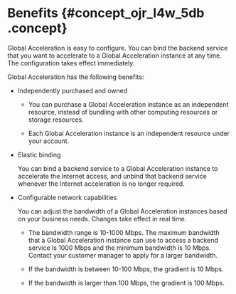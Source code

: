 # Benefits {#concept_ojr_l4w_5db .concept}

Global Acceleration is easy to configure. You can bind the backend service that you want to accelerate to a Global Acceleration instance at any time. The configuration takes effect immediately.

Global Acceleration has the following benefits:

-   Independently purchased and owned
    -   You can purchase a Global Acceleration instance as an independent resource, instead of bundling with other computing resources or storage resources.

    -   Each Global Acceleration instance is an independent resource under your account.

-   Elastic binding

    You can bind a backend service to a Global Acceleration instance to accelerate the Internet access, and unbind that backend service whenever the Internet acceleration is no longer required.

-   Configurable network capabilities

    You can adjust the bandwidth of a Global Acceleration instances based on your business needs. Changes take effect in real time.

    -   The bandwidth range is 10-1000 Mbps. The maximum bandwidth that a Global Acceleration instance can use to access a backend service is 1000 Mbps and the minimum bandwidth is 10 Mbps. Contact your customer manager to apply for a larger bandwidth.

    -   If the bandwidth is between 10-100 Mbps, the gradient is 10 Mbps.

    -   If the bandwidth is larger than 100 Mbps, the gradient is 100 Mbps.



